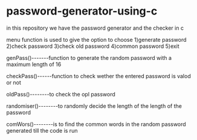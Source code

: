 # password-generator-using-c



in this repository we have the password generator and the checker in c



menu function is used to give the option to choose 
1)generate password
2)check password
3)check old password
4)common password
5)exit



genPass()-------function to generate the random password with a maximum length of 16


checkPass()------function to check wether the entered password is valod or not



oldPass()--------to check the opl password



randomiser()--------to randomly decide the length of the length of the password



comWors()--------is to find the common words in the random password generated till the code is run
